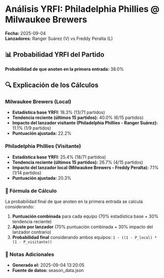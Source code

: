 # Análisis YRFI: Philadelphia Phillies @ Milwaukee Brewers

**Fecha:** 2025-09-04  
**Lanzadores:** Ranger Suárez (V) vs Freddy Peralta (L)

## 📊 Probabilidad YRFI del Partido

**Probabilidad de que anoten en la primera entrada:** 38.0%

## 🔍 Explicación de los Cálculos

### Milwaukee Brewers (Local)
- **Estadística base YRFI:** 18.3% (13/71 partidos)
- **Tendencia reciente (últimos 15 partidos):** 40.0% (6/15 partidos)
- **Impacto del lanzador visitante (Philadelphia Phillies - Ranger Suárez):** 11.1% (1/9 partidos)
- **Puntuación ajustada:** 22.2%

### Philadelphia Phillies (Visitante)
- **Estadística base YRFI:** 25.4% (18/71 partidos)
- **Tendencia reciente (últimos 15 partidos):** 26.7% (4/15 partidos)
- **Impacto del lanzador local (Milwaukee Brewers - Freddy Peralta):** 7.1% (1/14 partidos)
- **Puntuación ajustada:** 20.3%

### 📝 Fórmula de Cálculo

La probabilidad final de que anoten en la primera entrada se calcula considerando:
1. **Puntuación combinada** para cada equipo (70% estadística base + 30% tendencia reciente)
2. **Ajuste por lanzador** (70% puntuación combinada + 30% impacto del lanzador contrario)
3. **Probabilidad final** considerando ambos equipos: `1 - ((1 - P_local) * (1 - P_visitante))`

### 📌 Notas Adicionales

- **Generado el:** 2025-09-04 13:20:05
- **Fuente de datos:** season_data.json
